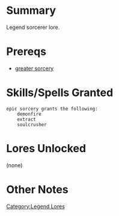 # Summary

Legend sorcerer lore.

# Prereqs

-   [greater sorcery](Greater_Sorcery "wikilink")

# Skills/Spells Granted

`epic sorcery grants the following:`  
`    demonfire`  
`    extract`  
`    soulcrusher`

# Lores Unlocked

(none)

# Other Notes

[Category:Legend Lores](Category:Legend_Lores "wikilink")
